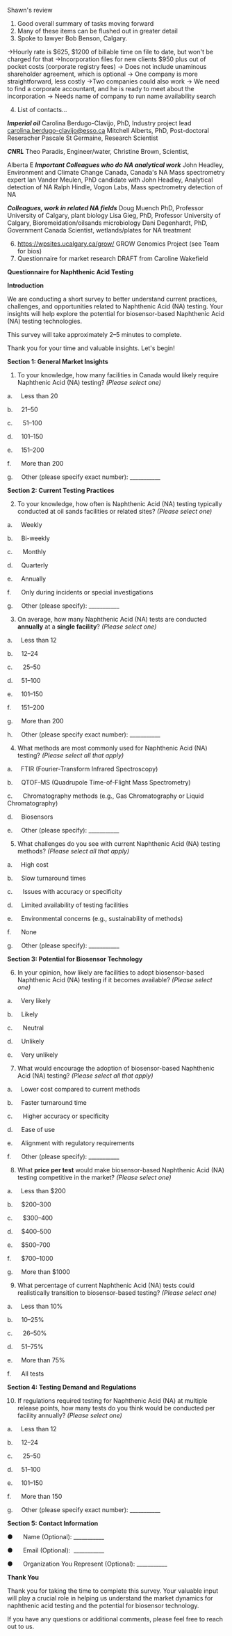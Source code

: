 Shawn's review

1. Good overall summary of tasks moving forward
2. Many of these items can be flushed out in greater detail
3. Spoke to lawyer Bob Benson, Calgary. 

->Hourly rate is $625, $1200 of billable time on file to date, but won't be charged for that
->Incorporation files for new clients $950 plus out of pocket costs (corporate registry fees)
-> Does not include unaminous shareholder agreement, which is optional
-> One company is more straightforward, less costly
->Two companies could also work
-> We need to find a corporate accountant, and he is ready to meet about the incorporation
-> Needs name of company to run name availability search

4. List of contacts...

***Imperial oil***
Carolina Berdugo-Clavijo, PhD, Industry project lead  carolina.berdugo-clavijo@esso.ca
Mitchell Alberts, PhD, Post-doctoral Reseracher
Pascale St Germaine, Research Scientist

***CNRL***
Theo Paradis, Engineer/water, 
Christine Brown, Scientist, 

Alberta E
***Important Colleagues who do NA analytical work***
John Headley, Environment and Climate Change Canada, Canada's NA Mass spectrometry expert
Ian Vander Meulen, PhD candidate with John Headley, Analytical detection of NA
Ralph Hindle, Vogon Labs, Mass spectrometry detection of NA


***Colleagues, work in related NA fields***
Doug Muench PhD, Professor University of Calgary, plant biology
Lisa Gieg, PhD, Professor University of Calgary, Bioremeidation/oilsands microbiology
Dani Degenhardt, PhD, Government Canada Scientist, wetlands/plates for NA treatment


6. https://wpsites.ucalgary.ca/grow/ GROW Genomics Project (see Team for bios)
7. Questionnaire for market research DRAFT from Caroline Wakefield

**Questionnaire for Naphthenic Acid Testing**

**Introduction**

We are conducting a short survey to better understand current practices, challenges, and opportunities related to Naphthenic Acid (NA) testing. Your insights will help explore the potential for biosensor-based Naphthenic Acid (NA) testing technologies.

This survey will take approximately 2–5 minutes to complete.

Thank you for your time and valuable insights. Let's begin!

**Section 1: General Market Insights**

1. To your knowledge, how many facilities in Canada would likely require Naphthenic Acid (NA) testing? _(Please select one)_

a.     Less than 20

b.     21–50

c.      51–100

d.     101–150

e.     151–200

f.      More than 200

g.     Other (please specify exact number): ___________

**Section 2: Current Testing Practices**

2. To your knowledge, how often is Naphthenic Acid (NA) testing typically conducted at oil sands facilities or related sites? _(Please select one)_

a.     Weekly

b.     Bi-weekly

c.      Monthly

d.     Quarterly

e.     Annually

f.      Only during incidents or special investigations

g.     Other (please specify): ___________

3. On average, how many Naphthenic Acid (NA) tests are conducted **annually** at a **single facility**? _(Please select one)_

a.     Less than 12

b.     12–24

c.      25–50

d.     51–100

e.     101–150

f.      151–200

g.     More than 200

h.     Other (please specify exact number): ___________

4. What methods are most commonly used for Naphthenic Acid (NA) testing? _(Please select all that apply)_

a.     FTIR (Fourier-Transform Infrared Spectroscopy)

b.     QTOF-MS (Quadrupole Time-of-Flight Mass Spectrometry)

c.      Chromatography methods (e.g., Gas Chromatography or Liquid Chromatography)

d.     Biosensors

e.     Other (please specify): ___________

5. What challenges do you see with current Naphthenic Acid (NA) testing methods? _(Please select all that apply)_

a.     High cost

b.     Slow turnaround times

c.      Issues with accuracy or specificity

d.     Limited availability of testing facilities

e.     Environmental concerns (e.g., sustainability of methods)

f.      None

g.     Other (please specify): ___________

**Section 3: Potential for Biosensor Technology**

6. In your opinion, how likely are facilities to adopt biosensor-based Naphthenic Acid (NA) testing if it becomes available? _(Please select one)_

a.     Very likely

b.     Likely

c.      Neutral

d.     Unlikely

e.     Very unlikely

7. What would encourage the adoption of biosensor-based Naphthenic Acid (NA) testing? _(Please select all that apply)_

a.     Lower cost compared to current methods

b.     Faster turnaround time

c.      Higher accuracy or specificity

d.     Ease of use

e.     Alignment with regulatory requirements

f.      Other (please specify): ___________

8. What **price per test** would make biosensor-based Naphthenic Acid (NA) testing competitive in the market? _(Please select one)_

a.     Less than $200

b.     $200–300

c.      $300–400

d.     $400–500

e.     $500–700

f.      $700–1000

g.     More than $1000

9. What percentage of current Naphthenic Acid (NA) tests could realistically transition to biosensor-based testing? _(Please select one)_

a.     Less than 10%

b.     10–25%

c.      26–50%

d.     51–75%

e.     More than 75%

f.      All tests

**Section 4: Testing Demand and Regulations**

10. If regulations required testing for Naphthenic Acid (NA) at multiple release points, how many tests do you think would be conducted per facility annually? _(Please select one)_

a.     Less than 12

b.     12–24

c.      25–50

d.     51–100

e.     101–150

f.      More than 150

g.     Other (please specify exact number): ___________

**Section 5: Contact Information**

●      Name (Optional): ___________

●      Email (Optional):  ___________

●      Organization You Represent (Optional): ___________

**Thank You**

Thank you for taking the time to complete this survey. Your valuable input will play a crucial role in helping us understand the market dynamics for naphthenic acid testing and the potential for biosensor technology.

If you have any questions or additional comments, please feel free to reach out to us.